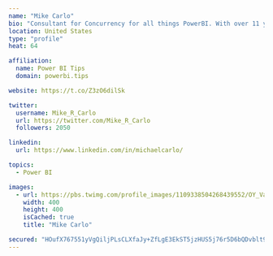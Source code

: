 ```yaml
---
name: "Mike Carlo"
bio: "Consultant for Concurrency for all things PowerBI. With over 11 years of data experience I'm making waves by deploying PowerBI into local Milwaukee Companies."
location: United States
type: "profile"
heat: 64

affiliation:
  name: Power BI Tips
  domain: powerbi.tips

website: https://t.co/Z3zO6dilSk

twitter:
  username: Mike_R_Carlo
  url: https://twitter.com/Mike_R_Carlo
  followers: 2050

linkedin:
  url: https://www.linkedin.com/in/michaelcarlo/

topics:
  - Power BI

images:
  - url: https://pbs.twimg.com/profile_images/1109338504268439552/OY_Va867_400x400.jpg
    width: 400
    height: 400
    isCached: true
    title: "Mike Carlo"

secured: "HOufX767551yVgQiljPLsCLXfaJy+ZfLgE3EkST5jzHUS5j76r5D6bQDvblt9lXLGx+DiVh7lz8qtv8fCFlfQZ+SmUiY8GXg9KEnkCd87JiTzfb3UokwqYAev5vMuc+UipCeWzJAMShJMvsgoSdCnTll7oLWD8bOL+a04jNtehcnlq1XZoucQn6LcJA9DL2zo4GV4H/sfPdOM765hQt5+xugWyk4s0erM6RrfecggCqGTfGFUCNlc0pLKYXQBE+oOtI200CVpsxSDZgA+wyWDmtpoWLMTDXCvXmNqcaeLGZW16CoQUjZm/7QwzFYVydrkHbp64DI/Blr6tmCMi77m5lCrB+1niR/U4ATuhFmqVRgLnzuCadPA3cY0VDhHGxBRegwtX/9zdmTaCiX21FrT1B0WKxOnletHqm+0w0DFoU=;e62s+41M6c8uRb11XrFvqg=="
---
```


